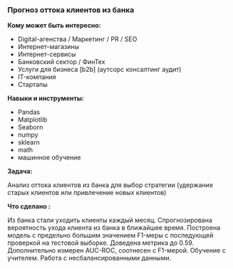 ### Прогноз оттока клиентов из банка


**Кому может быть интересно:**

- Digital-агенства / Маркетинг / PR / SEO
- Интернет-магазины
- Интернет-сервисы
- Банковский сектор / ФинТех
- Услуги для бизнеса [b2b] (аутсорс консалтинг аудит)
- IT-компания
- Стартапы


**Навыки и инструменты:**

- Pandas
- Matplotlib
- Seaborn
- numpy
- sklearn
- math
- машинное обучение

**Задача:** 

Анализ оттока клиентов из банка для выбор стратегии (удержание старых клиентов или привлечение новых клиентов)

**Что сделано :**

Из банка стали уходить клиенты каждый месяц. 
Спрогнозирована вероятность ухода клиента из банка в ближайшее время.
Построена модель с предельно большим значением F1-меры с последующей проверкой на тестовой выборке. Доведена метрика до 0.59. 
Дополнительно измерен AUC-ROC, соотнесен с F1-мерой.
Обучение с учителем. Работа с несбалансированными данными.